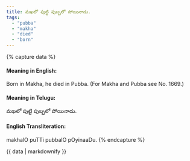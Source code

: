 ```yaml
---
title: మఖలో పుట్టి పుబ్బలో పోయినాడు.
tags:
  - "pubba"
  - "makha"
  - "died"
  - "born"
---
```


{% capture data %}
#### Meaning in English:
Born in Makha, he died in Pubba.
(For Makha and Pubba see No. 1669.)

#### Meaning in Telugu:
మఖలో పుట్టి పుబ్బలో పోయినాడు.

#### English Transliteration:
makhalO puTTi pubbalO pOyinaaDu.
{% endcapture %}

<div class="notice">{{ data | markdownify }}</div>

